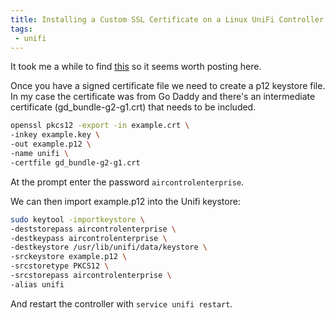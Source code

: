 ```yaml
---
title: Installing a Custom SSL Certificate on a Linux UniFi Controller
tags: 
 - unifi
---
```


It took me a while to find [this](https://community.ubnt.com/t5/UniFi-Wireless/Your-own-SSL-key-and-cert/m-p/484943#M39260) so it seems worth posting here.

Once you have a signed certificate file we need to create a p12 keystore file. In my case the certificate was from Go Daddy and there's an intermediate certificate (gd_bundle-g2-g1.crt) that needs to be included.

```bash
openssl pkcs12 -export -in example.crt \
-inkey example.key \
-out example.p12 \
-name unifi \
-certfile gd_bundle-g2-g1.crt
```

At the prompt enter the password `aircontrolenterprise`.

We can then import example.p12 into the Unifi keystore:

```bash
sudo keytool -importkeystore \
-deststorepass aircontrolenterprise \
-destkeypass aircontrolenterprise \
-destkeystore /usr/lib/unifi/data/keystore \
-srckeystore example.p12 \
-srcstoretype PKCS12 \
-srcstorepass aircontrolenterprise \
-alias unifi
```

And restart the controller with `service unifi restart`.